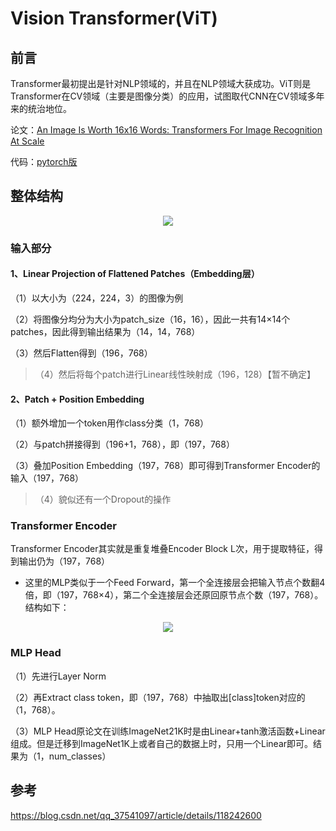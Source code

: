# Vision Transformer(ViT)
## 前言
Transformer最初提出是针对NLP领域的，并且在NLP领域大获成功。ViT则是Transformer在CV领域（主要是图像分类）的应用，试图取代CNN在CV领域多年来的统治地位。

论文：[An Image Is Worth 16x16 Words: Transformers For Image Recognition At Scale](https://arxiv.org/pdf/2010.11929.pdf)

代码：[pytorch版](https://github.com/lucidrains/vit-pytorch/blob/main/vit_pytorch/vit.py)
## 整体结构
<div align=center><img src="https://user-images.githubusercontent.com/65380826/129018844-cf180426-fab8-4382-a40f-4ca4ca7a5751.png"></div>

### 输入部分
#### 1、Linear Projection of Flattened Patches（Embedding层）
（1）以大小为（224，224，3）的图像为例

（2）将图像分均分为大小为patch_size（16，16），因此一共有14×14个patches，因此得到输出结果为（14，14，768）

（3）然后Flatten得到（196，768）

> （4）然后将每个patch进行Linear线性映射成（196，128）【暂不确定】

#### 2、Patch + Position Embedding
（1）额外增加一个token用作class分类（1，768）

（2）与patch拼接得到（196+1，768），即（197，768）

（3）叠加Position Embedding（197，768）即可得到Transformer Encoder的输入（197，768）

> （4）貌似还有一个Dropout的操作
### Transformer Encoder
Transformer Encoder其实就是重复堆叠Encoder Block L次，用于提取特征，得到输出仍为（197，768）

* 这里的MLP类似于一个Feed Forward，第一个全连接层会把输入节点个数翻4倍，即（197，768×4），第二个全连接层会还原回原节点个数（197，768）。结构如下：
<div align=center><img src="https://user-images.githubusercontent.com/65380826/129024365-4f2424dc-237f-4d9e-b8e7-f2b4abc43810.png"></div>

### MLP Head
（1）先进行Layer Norm

（2）再Extract class token，即（197，768）中抽取出[class]token对应的（1，768）。

（3）MLP Head原论文在训练ImageNet21K时是由Linear+tanh激活函数+Linear组成。但是迁移到ImageNet1K上或者自己的数据上时，只用一个Linear即可。结果为（1，num_classes）

## 参考
https://blog.csdn.net/qq_37541097/article/details/118242600




